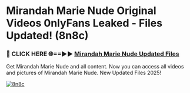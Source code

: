# Mirandah Marie Nude Original Videos 0nlyFans Leaked - Files Updated! (8n8c)

<h3>🔴 CLICK HERE 🌐==►► <a href="https://tinyurl.com/52m3yx9h" rel="nofollow">Mirandah Marie Nude Updated Files</a></h3>

Get Mirandah Marie Nude and all content. Now you can access all videos and pictures of Mirandah Marie Nude. New Updated Files 2025!

[![8n8c](https://i.imgur.com/TnHtlc8.gif)](https://tinyurl.com/52m3yx9h)
